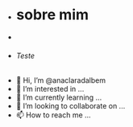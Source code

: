 - # sobre mim
- 
- ###### Teste
- 👋 Hi, I’m @anaclaradalbem
- 👀 I’m interested in ...
- 🌱 I’m currently learning ...
- 💞️ I’m looking to collaborate on ...
- 📫 How to reach me ...
